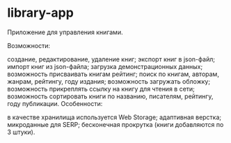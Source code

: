 # library-app
Приложение для управления книгами.

Возможности:

создание, редактирование, удаление книг;
экспорт книг в json-файл;
импорт книг из json-файла;
загрузка демонстрационных данных;
возможность присваивать книгам рейтинг;
поиск по книгам, авторам, жанрам, рейтингу, году издания;
возможность загружать обложку;
возможность прикреплять ссылку на книгу для чтения в сети;
возможность сортировать книги по названию, писателям, рейтингу, году публикации.
Особенности:

в качестве хранилища используется Web Storage;
адаптивная верстка;
микроданные для SERP;
бесконечная прокрутка (книги добавляются по 3 штуки).
